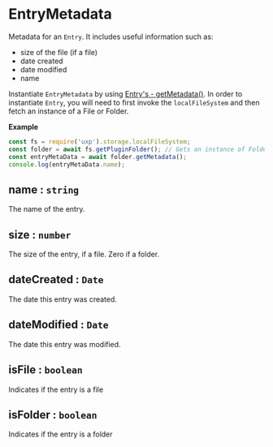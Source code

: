 
<a name="module-storage-entrymetadata" id="module-storage-entrymetadata"></a>

# EntryMetadata
Metadata for an `Entry`. It includes useful information such as:

* size of the file (if a file)
* date created
* date modified
* name

Instantiate `EntryMetadata` by using [Entry's - getMetadata()](./Entry.md#module-storage-entry-getmetadata).
In order to instantiate `Entry`, you will need to first invoke the `localFileSystem` and then fetch an instance of a File or Folder.

**Example**
```js
const fs = require('uxp').storage.localFileSystem;
const folder = await fs.getPluginFolder(); // Gets an instance of Folder (or Entry)
const entryMetaData = await folder.getMetadata(); 
console.log(entryMetaData.name);
```



<a name="module-storage-entrymetadata-name" id="module-storage-entrymetadata-name"></a>

## name : `string`
The name of the entry.



<a name="module-storage-entrymetadata-size" id="module-storage-entrymetadata-size"></a>

## size : `number`
The size of the entry, if a file. Zero if a folder.



<a name="module-storage-entrymetadata-datecreated" id="module-storage-entrymetadata-datecreated"></a>

## dateCreated : `Date`
The date this entry was created.



<a name="module-storage-entrymetadata-datemodified" id="module-storage-entrymetadata-datemodified"></a>

## dateModified : `Date`
The date this entry was modified.



<a name="module-storage-entrymetadata-isfile" id="module-storage-entrymetadata-isfile"></a>

## isFile : `boolean`
Indicates if the entry is a file



<a name="module-storage-entrymetadata-isfolder" id="module-storage-entrymetadata-isfolder"></a>

## isFolder : `boolean`
Indicates if the entry is a folder


  